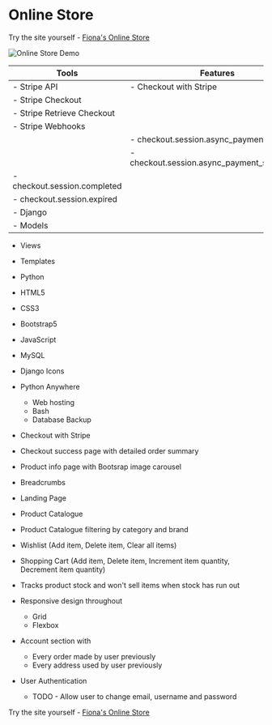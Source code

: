 # Online Store

Try the site yourself - [Fiona's Online Store](https://quinnf.pythonanywhere.com/)

![Online Store Demo](online-store-demo.gif)

| Tools | Features |
 | --- | ---|
| - Stripe API | - Checkout with Stripe |
 | - Stripe Checkout |
  | - Stripe Retrieve Checkout |
   |- Stripe Webhooks |
     | - checkout.session.async_payment_failed |            
     | - checkout.session.async_payment_succeeded |
    - checkout.session.completed |
    - checkout.session.expired | 
- Django |
  - Models |
  - Views
  - Templates
- Python
- HTML5
- CSS3
- Bootstrap5
- JavaScript
- MySQL
- Django Icons
- Python Anywhere
  - Web hosting
  - Bash 
  - Database Backup


- Checkout with Stripe
- Checkout success page with detailed order summary
- Product info page with Bootsrap image carousel
- Breadcrumbs
- Landing Page
- Product Catalogue
- Product Catalogue filtering by category and brand
- Wishlist (Add item, Delete item, Clear all items)
- Shopping Cart (Add item, Delete item, Increment item quantity, Decrement item quantity)
- Tracks product stock and won't sell items when stock has run out
- Responsive design throughout
  - Grid
  - Flexbox
- Account section with 
  - Every order made by user previously
  - Every address used by user previously
- User Authentication
  - TODO - Allow user to change email, username and password 

Try the site yourself - [Fiona's Online Store](https://quinnf.pythonanywhere.com/)


